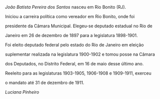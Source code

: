 

*João Batista Pereira dos Santos* nasceu em Rio Bonito (RJ).



Iniciou a carreira política como vereador em Rio Bonito, onde foi

presidente da Câmara Municipal. Elegeu-se deputado estadual no Rio de

Janeiro em 26 de dezembro de 1897 para a legislatura 1898-1901.



Foi eleito deputado federal pelo estado do Rio de Janeiro em eleição

suplementar realizada na legislatura 1900-1902 e tomou posse na Câmara

dos Deputados, no Distrito Federal, em 16 de maio desse último ano.

Reeleito para as legislaturas 1903-1905, 1906-1908 e 1909-1911, exerceu

o mandato até 31 de dezembro de 1911.



*Luciana Pinheiro*




